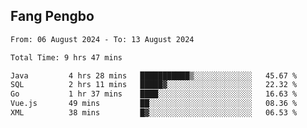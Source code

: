 ## Fang Pengbo

<!--START_SECTION:waka-->

```txt
From: 06 August 2024 - To: 13 August 2024

Total Time: 9 hrs 47 mins

Java         4 hrs 28 mins   ███████████▒░░░░░░░░░░░░░   45.67 %
SQL          2 hrs 11 mins   █████▓░░░░░░░░░░░░░░░░░░░   22.32 %
Go           1 hr 37 mins    ████░░░░░░░░░░░░░░░░░░░░░   16.63 %
Vue.js       49 mins         ██░░░░░░░░░░░░░░░░░░░░░░░   08.36 %
XML          38 mins         █▓░░░░░░░░░░░░░░░░░░░░░░░   06.53 %
```

<!--END_SECTION:waka-->